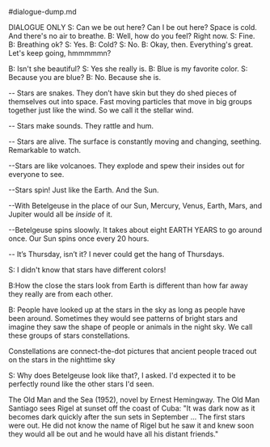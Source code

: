 #dialogue-dump.md

DIALOGUE ONLY
S: Can we be out here? Can I be out here? Space is cold. And there's no air to breathe.
B: Well, how do you feel? Right now.
S: Fine.
B: Breathing ok? 
S: Yes.
B: Cold?
S: No.
B: Okay, then. Everything's great. Let's keep going, hmmmmmn?


B: Isn't she beautiful?
S: Yes she really is.
B: Blue is my favorite color.
S: Because you are blue?
B: No. Because she is.


-- Stars are snakes. 
They don’t have skin but they do shed pieces of themselves out into space. 
Fast moving particles that move in big groups together just like the wind. 
So we call it the stellar wind.

-- Stars make sounds. They rattle and hum. 

-- Stars are alive. The surface is constantly moving and changing, seething. Remarkable to watch. 

--Stars are like volcanoes.
They explode and spew their insides out for everyone to see.

--Stars spin! Just like the Earth. And the Sun.

--With Betelgeuse in the place of our Sun, Mercury, Venus, Earth, Mars, and Jupiter would all be *inside* of it. 

--Betelgeuse spins sloowly. It takes about eight EARTH YEARS to go around once. Our Sun spins once every 20 hours.

-- It’s Thursday, isn’t it? I never could get the hang of Thursdays.

S: I didn't know that stars have different colors!

B:How the close the stars look from Earth is different than how far away they really are from each other.

B: People have looked up at the stars in the sky as long as people have been around. 
Sometimes they would see patterns of bright stars and imagine they saw the shape of people or animals in the night sky.
We call these groups of stars constellations.

Constellations are connect-the-dot pictures that ancient people traced out on the stars in the nighttime sky

S: Why does Betelgeuse look like that?, I asked. I'd expected it to be perfectly round like the other stars I'd seen. 

The Old Man and the Sea (1952), novel by Ernest Hemingway. The Old Man Santiago sees Rigel at sunset off the coast of Cuba: "It was dark now as it becomes dark quickly after the sun sets in September ... The first stars were out. He did not know the name of Rigel but he saw it and knew soon they would all be out and he would have all his distant friends."

